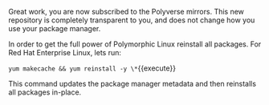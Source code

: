 Great work, you are now subscribed to the Polyverse mirrors. This new repository is completely transparent to you, and does not change how you use your package manager.

In order to get the full power of Polymorphic Linux reinstall all packages. For Red Hat Enterprise Linux, lets run:

`yum makecache && yum reinstall -y \*`{{execute}}

This command updates the package manager metadata and then reinstalls all packages in-place.

